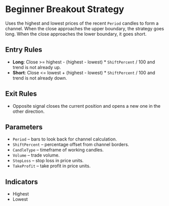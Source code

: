 # Beginner Breakout Strategy

Uses the highest and lowest prices of the recent `Period` candles to form a channel. When the close approaches the upper boundary, the strategy goes long. When the close approaches the lower boundary, it goes short.

## Entry Rules
- **Long**: Close >= highest - (highest - lowest) * `ShiftPercent` / 100 and trend is not already up.
- **Short**: Close <= lowest + (highest - lowest) * `ShiftPercent` / 100 and trend is not already down.

## Exit Rules
- Opposite signal closes the current position and opens a new one in the other direction.

## Parameters
- `Period` – bars to look back for channel calculation.
- `ShiftPercent` – percentage offset from channel borders.
- `CandleType` – timeframe of working candles.
- `Volume` – trade volume.
- `StopLoss` – stop loss in price units.
- `TakeProfit` – take profit in price units.

## Indicators
- Highest
- Lowest

